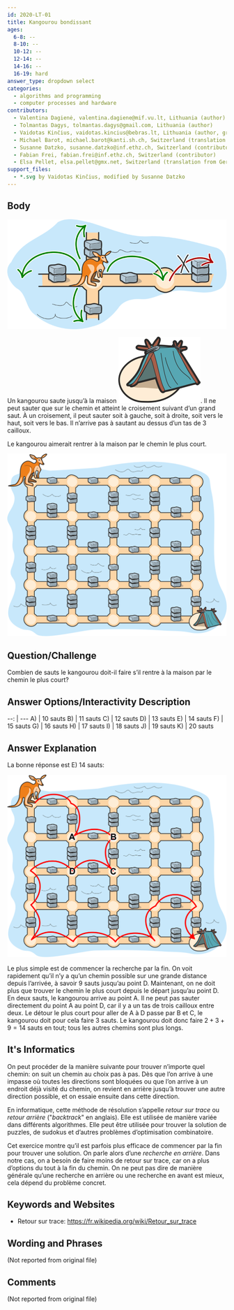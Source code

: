 ```yaml
---
id: 2020-LT-01
title: Kangourou bondissant
ages:
  6-8: --
  8-10: --
  10-12: --
  12-14: --
  14-16: --
  16-19: hard
answer_type: dropdown select
categories:
  - algorithms and programming
  - computer processes and hardware
contributors:
  - Valentina Dagienė, valentina.dagiene@mif.vu.lt, Lithuania (author)
  - Tolmantas Dagys, tolmantas.dagys@gmail.com, Lithuania (author)
  - Vaidotas Kinčius, vaidotas.kincius@bebras.lt, Lithuania (author, graphics)
  - Michael Barot, michael.barot@kanti.sh.ch, Switzerland (translation from English into German)
  - Susanne Datzko, susanne.datzko@inf.ethz.ch, Switzerland (contributor, graphics)
  - Fabian Frei, fabian.frei@inf.ethz.ch, Switzerland (contributor)
  - Elsa Pellet, elsa.pellet@gmx.net, Switzerland (translation from German into French)
support_files:
  - *.svg by Vaidotas Kinčius, modified by Susanne Datzko
---
```



## Body

![](graphics/2020-LT-01_taskbody2-compatible.svg "Exemple (255px right)")

Un kangourou saute jusqu’à la maison ![](graphics/2020-LT-01_taskbody3-compatible.svg "Maison (20px)"). Il ne peut sauter que sur le chemin et atteint le croisement suivant d’un grand saut. À un croisement, il peut sauter soit à gauche, soit à droite, soit vers le haut, soit vers le bas. Il n’arrive pas à sautant au dessus d’un tas de 3 cailloux.

Le kangourou aimerait rentrer à la maison par le chemin le plus court.

![](graphics/2020-LT-01_taskbody1-compatible.svg "Champ (450px)")


## Question/Challenge

Combien de sauts le kangourou doit-il faire s’il rentre à la maison par le chemin le plus court?


## Answer Options/Interactivity Description

--: | ---
 A) | 10 sauts
 B) | 11 sauts
 C) | 12 sauts
 D) | 13 sauts
 E) | 14 sauts
 F) | 15 sauts
 G) | 16 sauts
 H) | 17 sauts
 I) | 18 sauts
 J) | 19 sauts
 K) | 20 sauts


## Answer Explanation

La bonne réponse est E) 14 sauts:

![](graphics/2020-LT-01_explanation-compatible.svg "Explication (450px)")

Le plus simple est de commencer la recherche par la fin. On voit rapidement qu’il n’y a qu’un chemin possible sur une grande distance depuis l’arrivée, à savoir 9 sauts jusqu’au point D. Maintenant, on ne doit plus que trouver le chemin le plus court depuis le départ jusqu’au point D. En deux sauts, le kangourou arrive au point A. Il ne peut pas sauter directement du point A au point D, car il y a un tas de trois cailloux entre deux. Le détour le plus court pour aller de A à D passe par B et C, le kangourou doit pour cela faire 3 sauts. Le kangourou doit donc faire $2 + 3 + 9 = 14$ sauts en tout; tous les autres chemins sont plus longs.


## It's Informatics

On peut procéder de la manière suivante pour trouver n’importe quel chemin: on suit un chemin au choix pas à pas. Dès que l’on arrive à une impasse où toutes les directions sont bloquées ou que l’on arrive à un endroit déjà visité du chemin, on revient en arrière jusqu’à trouver une autre direction possible, et on essaie ensuite dans cette direction.

En informatique, cette méthode de résolution s’appelle _retour sur trace_ ou _retour arrière_ ("_backtrack_" en anglais). Elle est utilisée de manière variée dans différents algorithmes. Elle peut être utilisée pour trouver la solution de puzzles, de sudokus et d’autres problèmes d’optimisation combinatoire.

Cet exercice montre qu’il est parfois plus efficace de commencer par la fin pour trouver une solution. On parle alors d’une _recherche en arrière_. Dans notre cas, on a besoin de faire moins de retour sur trace, car on a plus d’options du tout à la fin du chemin. On ne peut pas dire de manière générale qu’une recherche en arrière ou une recherche en avant est mieux, cela dépend du problème concret.


## Keywords and Websites

 - Retour sur trace: https://fr.wikipedia.org/wiki/Retour_sur_trace


## Wording and Phrases

(Not reported from original file)


## Comments

(Not reported from original file)
